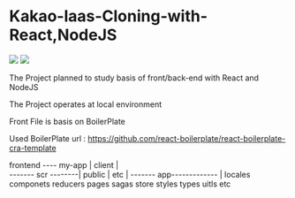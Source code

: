 # Kakao-laas-Cloning-with-React,NodeJS
<img src="https://img.shields.io/badge/React-61DAFB?style=for-the-badge&logo=React&logoColor=white"> <img src="https://img.shields.io/badge/NodeJs-339933?style=for-the-badge&logo=NodeJs&logoColor=white">

The Project planned to study basis of front/back-end with React and NodeJS 



The Project operates at local environment

Front File is basis on BoilerPlate 

Used BoilerPlate url : https://github.com/react-boilerplate/react-boilerplate-cra-template 

<Front Folder structure>

frontend ---- my-app
                | 
              client
                |   
                ------- scr --------|
                 public             |
                 etc                | 
                                    ------- app------------- |
                                            locales          componets
                                            reducers         pages
                                            sagas
                                            store
                                            styles
                                            types
                                            uitls
                                            etc
<Server Folder structure>
